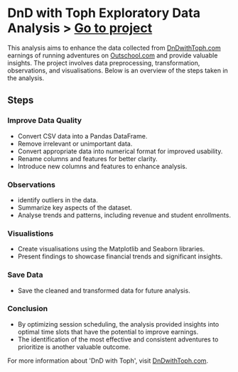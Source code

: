 # DnD with Toph Exploratory Data Analysis > [Go to project](https://github.com/tophercollins/dndwithtoph-eda)

This analysis aims to enhance the data collected from [DnDwithToph.com](https://dndwithtoph.com/) earnings of running adventures on [Outschool.com](https://outschool.com/) and provide valuable insights. The project involves data preprocessing, transformation, observations, and visualisations. Below is an overview of the steps taken in the analysis.

## Steps

### Improve Data Quality

- Convert CSV data into a Pandas DataFrame.
- Remove irrelevant or unimportant data.
- Convert appropriate data into numerical format for improved usability.
- Rename columns and features for better clarity.
- Introduce new columns and features to enhance analysis.

### Observations

- identify outliers in the data.
- Summarize key aspects of the dataset.
- Analyse trends and patterns, including revenue and student enrollments.

### Visualistions

- Create visualisations using the Matplotlib and Seaborn libraries.
- Present findings to showcase financial trends and significant insights.
  
### Save Data

- Save the cleaned and transformed data for future analysis.

### Conclusion

- By optimizing session scheduling, the analysis provided insights into optimal time slots that have the potential to improve earnings.
- The identification of the most effective and consistent adventures to prioritize is another valuable outcome.

For more information about 'DnD with Toph', visit [DnDwithToph.com](https://dndwithtoph.com/).
